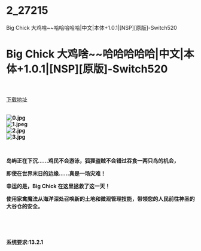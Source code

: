 # 2_27215
Big Chick 大鸡啥~~哈哈哈哈哈|中文|本体+1.0.1|[NSP][原版]-Switch520
# Big Chick 大鸡啥~~哈哈哈哈哈|中文|本体+1.0.1|[NSP][原版]-Switch520
 <br/></br>
[下载地址](https://www.switch520.cc/article/27215 "下载地址")
<br/></br>

<p><strong><img title="0.jpg" src="https://www.switch520.cc/muke_img/2022_02_17_e6be77e0bf065.jpg" alt="0.jpg"></strong><br>
<strong><img title="1.jpeg" src="https://www.switch520.cc/muke_img/2022_02_17_cd6aaef4f5d34.jpeg" alt="1.jpeg"></strong><br>
<strong><img title="2.jpg" src="https://www.switch520.cc/muke_img/2022_02_17_b7d8e66a390d7.jpg" alt="2.jpg"></strong><br>
<strong><img title="3.jpg" src="https://www.switch520.cc/muke_img/2022_02_17_a7c8c7a868e30.jpg" alt="3.jpg">&nbsp;</strong></p>
<p>&nbsp;</p>
<p><strong>岛屿正在下沉……鸡民不会游泳，狐狸盗贼不会错过吞食一两只鸟的机会，</strong></p>
<p><strong>即使在世界末日的边缘……真是一场灾难！</strong></p>
<p><strong>幸运的是，Big Chick 在这里拯救了这一天！</strong></p>
<p><strong>使用家禽魔法从海洋深处召唤新的土地和微观管理技能，带领您的人民前往神圣的大谷仓的安全。</strong></p>
<p>&nbsp;</p>
<p>&nbsp;</p>
<p><strong>系统要求:13.2.1</strong></p>



